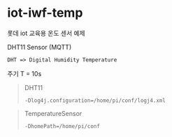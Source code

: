 # iot-iwf-temp

롯데 iot 교육용 온도 센서 예제

DHT11 Sensor (MQTT)

    DHT => Digital Humidity Temperature


주기 T = 10s

>DHT11
>````
>-Dlog4j.configuration=/home/pi/conf/logj4.xml
>````

>TemperatureSensor
>````
>-DhomePath=/home/pi/conf
>````
